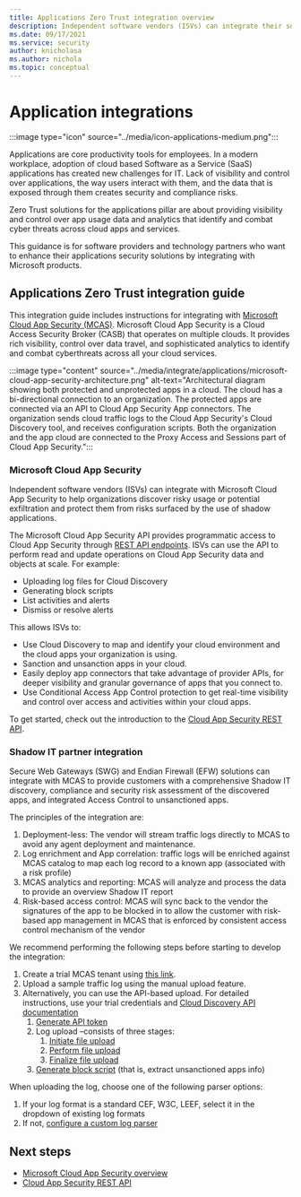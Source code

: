 ```yaml
---
title: Applications Zero Trust integration overview
description: Independent software vendors (ISVs) can integrate their solutions with Microsoft Cloud App Security to help customers adopt a Zero Trust model and keep their organizations secure.
ms.date: 09/17/2021
ms.service: security
author: knicholasa
ms.author: nichola
ms.topic: conceptual
---
```


# Application integrations

:::image type="icon" source="../media/icon-applications-medium.png":::

Applications are core productivity tools for employees. In a modern workplace, adoption of cloud based Software as a Service (SaaS) applications has created new challenges for IT. Lack of visibility and control over applications, the way users interact with them, and the data that is exposed through them creates security and compliance risks.

Zero Trust solutions for the applications pillar are about providing visibility and control over app usage data and analytics that identify and combat cyber threats across cloud apps and services.

This guidance is for software providers and technology partners who want to enhance their applications security solutions by integrating with Microsoft products.

## Applications Zero Trust integration guide

This integration guide includes instructions for integrating with [Microsoft Cloud App Security (MCAS)](/cloud-app-security/). Microsoft Cloud App Security is a Cloud Access Security Broker (CASB) that operates on multiple clouds. It provides rich visibility, control over data travel, and sophisticated analytics to identify and combat cyberthreats across all your cloud services.

:::image type="content" source="../media/integrate/applications/microsoft-cloud-app-security-architecture.png" alt-text="Architectural diagram showing both protected and unprotected apps in a cloud. The cloud has a bi-directional connection to an organization. The protected apps are connected via an API to Cloud App Security App connectors. The organization sends cloud traffic logs to the Cloud App Security's Cloud Discovery tool, and receives configuration scripts. Both the organization and the app cloud are connected to the Proxy Access and Sessions part of Cloud App Security.":::

### Microsoft Cloud App Security

Independent software vendors (ISVs) can integrate with Microsoft Cloud App Security to help organizations discover risky usage or potential exfiltration and protect them from risks surfaced by the use of shadow applications.

The Microsoft Cloud App Security API provides programmatic access to Cloud App Security through [REST API endpoints](/cloud-app-security/api-introduction).  ISVs can use the API to perform read and update operations on Cloud App Security data and objects at scale. For example:
- Uploading log files for Cloud Discovery
- Generating block scripts
- List activities and alerts
- Dismiss or resolve alerts

This allows ISVs to:
- Use Cloud Discovery to map and identify your cloud environment and the cloud apps your organization is using.
- Sanction and unsanction apps in your cloud.
- Easily deploy app connectors that take advantage of provider APIs, for deeper visibility and granular governance of apps that you connect to.
- Use Conditional Access App Control protection to get real-time visibility and control over access and activities within your cloud apps.

To get started, check out the introduction to the [Cloud App Security REST API](/cloud-app-security/api-introduction).

### Shadow IT partner integration

Secure Web Gateways (SWG) and Endian Firewall (EFW) solutions can integrate with MCAS to provide customers with a comprehensive Shadow IT discovery, compliance and security risk assessment of the discovered apps, and integrated Access Control to unsanctioned apps.

The principles of the integration are:

1. Deployment-less: The vendor will stream traffic logs directly to MCAS to avoid any agent deployment and maintenance.
1. Log enrichment and App correlation: traffic logs will be enriched against MCAS catalog to map each log record to a known app (associated with a risk profile)
1. MCAS analytics and reporting: MCAS will analyze and process the data to provide an overview Shadow IT report
1. Risk-based access control: MCAS will sync back to the vendor the signatures of the app to be blocked in to allow the customer with risk-based app management in MCAS that is enforced by consistent access control mechanism of the vendor

We recommend performing the following steps before starting to develop the integration:

1. Create a trial MCAS tenant using [this link](https://www.microsoft.com/cloud-platform/cloud-app-security-trial).
1. Upload a sample traffic log using the manual upload feature.
1. Alternatively, you can use the API-based upload. For detailed instructions, use your trial credentials and [Cloud Discovery API documentation](/cloud-app-security/api-discovery)
    1. [Generate API token](/cloud-app-security/api-authentication#generate-a-token)
    1. Log upload –consists of three stages:
        1. [Initiate file upload](/cloud-app-security/api-discovery-initiate)
        1. [Perform file upload](/cloud-app-security/api-discovery-perform)
        1. [Finalize file upload](/cloud-app-security/api-discovery-finalize)
    1. [Generate block script](/cloud-app-security/api-discovery-script) (that is, extract unsanctioned apps info)

When uploading the log, choose one of the following parser options:

1. If your log format is a standard CEF, W3C, LEEF, select it in the dropdown of existing log formats
1. If not, [configure a custom log parser](/cloud-app-security/custom-log-parser)

## Next steps

- [Microsoft Cloud App Security overview](/cloud-app-security/what-is-cloud-app-security)
- [Cloud App Security REST API](/cloud-app-security/api-introduction)